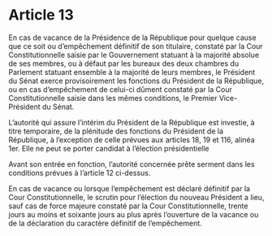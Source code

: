 # Article 13

En cas de vacance de la Présidence de la République pour quelque cause que ce soit ou d’empêchement définitif de son titulaire, constaté par la Cour Constitutionnelle saisie par le Gouvernement statuant à la majorité absolue de ses membres, ou à défaut par les bureaux des deux chambres du Parlement statuant ensemble à la majorité de leurs membres, le Président du Sénat exerce provisoirement les fonctions du Président de la République, ou en cas d’empêchement de celui-ci dûment constaté par la Cour Constitutionnelle saisie dans les mêmes conditions, le
Premier Vice-Président du Sénat.

L’autorité qui assure l’intérim du Président de la
République est investie, à titre temporaire, de la plénitude des fonctions du Président de la République, à l’exception de celle prévues aux articles 18, 19 et 116, alinéa 1er. Elle ne peut se porter candidat à l’élection présidentielle


Avant son entrée en fonction, l’autorité concernée prête serment dans les conditions prévues à l’article 12 ci-dessus.

En cas de vacance ou lorsque l’empêchement est déclaré définitif par la Cour Constitutionnelle, le scrutin pour l’élection du nouveau Président a lieu, sauf cas de force majeure constaté par la Cour Constitutionnelle, trente jours au moins et soixante jours au plus après l’ouverture de la vacance ou de la déclaration du caractère définitif de l’empêchement.
